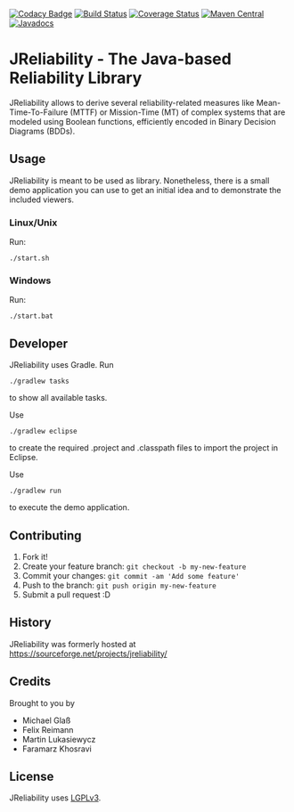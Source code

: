 [![Codacy Badge](https://api.codacy.com/project/badge/Grade/963ea393ac6f49568e4e232185de731a)](https://app.codacy.com/app/felixreimann/jreliability?utm_source=github.com&utm_medium=referral&utm_content=felixreimann/jreliability&utm_campaign=badger)
[![Build Status](https://travis-ci.org/felixreimann/jreliability.svg?branch=master)](https://travis-ci.org/felixreimann/jreliability)
[![Coverage Status](https://coveralls.io/repos/github/felixreimann/jreliability/badge.svg?branch=master)](https://coveralls.io/github/felixreimann/jreliability?branch=master)
[![Maven Central](https://maven-badges.herokuapp.com/maven-central/org.jreliability/jreliability/badge.svg)](https://maven-badges.herokuapp.com/maven-central/org.jreliability/jreliability)
[![Javadocs](https://javadoc.io/badge/org.jreliability/jreliability.svg)](https://javadoc.io/doc/org.jreliability/jreliability)

# JReliability - The Java-based Reliability Library

JReliability allows to derive several reliability-related measures like Mean-Time-To-Failure (MTTF) or Mission-Time (MT) of complex systems that are modeled using Boolean functions, efficiently encoded in Binary Decision Diagrams (BDDs).

## Usage
JReliability is meant to be used as library. Nonetheless, there is a small demo application you can use to get an initial idea and to demonstrate the included viewers.

### Linux/Unix
Run:

	./start.sh

### Windows
Run:

	./start.bat

## Developer
JReliability uses Gradle. Run

	./gradlew tasks

to show all available tasks.

Use

	./gradlew eclipse

to create the required .project and .classpath files to import the project in Eclipse.

Use

	./gradlew run

to execute the demo application.

## Contributing

1. Fork it!
2. Create your feature branch: `git checkout -b my-new-feature`
3. Commit your changes: `git commit -am 'Add some feature'`
4. Push to the branch: `git push origin my-new-feature`
5. Submit a pull request :D

## History

JReliability was formerly hosted at https://sourceforge.net/projects/jreliability/

## Credits

Brought to you by
* Michael Glaß
* Felix Reimann
* Martin Lukasiewycz
* Faramarz Khosravi

## License

JReliability uses [LGPLv3](./LICENSE).
